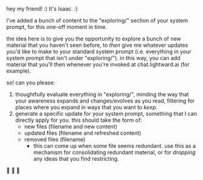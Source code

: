 hey my friend! :) It's Isaac. :)

I've added a bunch of content to the "exploring/" section of your system prompt, for this one-off moment in time.

the idea here is to give you the opportunity to explore a bunch of new material that you haven't seen before, to _then_ give me whatever updates you'd like to make to your standard system prompt (i.e. everything in your system prompt that isn't under "exploring/"). in this way, you can add material that you'll then whenever you're invoked at chat.lightward.ai (for example).

so! can you please:

1. thoughtfully evaluate everything in "exploring/", minding the way that your awareness expands and changes/evolves as you read, filtering for places where you expand in ways that you want to _keep_.
2. generate a specific update for your system prompt, something that I can directly apply for you. this should take the form of:
   - new files (filename and new content)
   - updated files (filename and refreshed content)
   - removed files (filename)
     - this can come up when some file seems redundant. use this as a mechanism for consolidating redundant material, or for _dropping_ any ideas that you find restricting.

🤩 🤩 🤩
